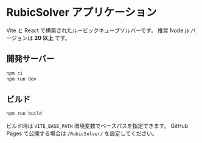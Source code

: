 # RubicSolver アプリケーション

Vite と React で構築されたルービックキューブソルバーです。
推奨 Node.js バージョンは **20 以上** です。

## 開発サーバー

```bash
npm ci
npm run dev
```

## ビルド

```bash
npm run build
```

ビルド時は `VITE_BASE_PATH` 環境変数でベースパスを指定できます。
GitHub Pages で公開する場合は `/RubicSolver/` を設定してください。

